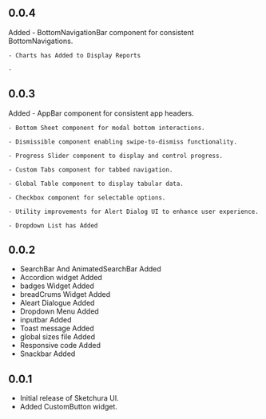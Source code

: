## 0.0.4
Added
    - BottomNavigationBar component for consistent BottomNavigations.

    - Charts has Added to Display Reports

    -



## 0.0.3
Added
    - AppBar component for consistent app headers.

    - Bottom Sheet component for modal bottom interactions.

    - Dismissible component enabling swipe-to-dismiss functionality.

    - Progress Slider component to display and control progress.

    - Custom Tabs component for tabbed navigation.

    - Global Table component to display tabular data.

    - Checkbox component for selectable options.

    - Utility improvements for Alert Dialog UI to enhance user experience.

    - Dropdown List has Added
 
 





## 0.0.2
 - SearchBar And AnimatedSearchBar Added
 - Accordion widget Added
 - badges Widget Added
 - breadCrums Widget Added
 - Aleart Dialogue Added
 - Dropdown Menu Added
 - inputbar Added
 - Toast message Added
 - global sizes file Added
 - Responsive code Added
 - Snackbar Added

 ## 0.0.1

- Initial release of Sketchura UI.
- Added CustomButton widget.